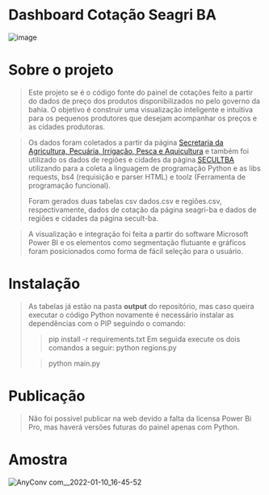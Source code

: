 # Dashboard Cotação Seagri BA
![image](https://user-images.githubusercontent.com/48892066/148826412-b04823b4-ff6c-4475-87b3-a752ea02bbf4.png)


# Sobre o projeto
> Este projeto se é o código fonte do painel de cotações feito a partir do dados de preço dos produtos disponibilizados no pelo governo da bahia.
> O objetivo é construir uma visualização inteligente e intuitiva para os pequenos produtores que desejam acompanhar os preços e as cidades produtoras.

> Os dados foram coletados a partir da página <a href="http://www.seagri.ba.gov.br/cotacao?produto=&praca=&tipo=&data_inicio=01%2F01%2F2021&data_final=02%2F01%2F2022">Secretaria da Agricultura, Pecuária, Irrigação, Pesca e Aquicultura</a> e também foi utilizado os dados de regiões e cidades da página <a href="http://www.cultura.ba.gov.br/modules/conteudo/conteudo.php?conteudo=314">SECULTBA</a>
> utilizando para a coleta a linguagem de programação Python e as libs requests, bs4 (requisição e parser HTML) e toolz (Ferramenta de programação funcional).
>
> Foram gerados duas tabelas csv dados.csv e regiões.csv, respectivamente, dados de cotação da página seagri-ba e dados de regiões e cidades da página secult-ba.

> A visualização e integração foi feita a partir do software Microsoft Power BI e os elementos como segmentação flutuante e gráficos foram posicionados como forma de fácil seleção para o usuário.

# Instalação
> As tabelas já estão na pasta **output** do repositório, mas caso queira executar o código Python novamente é necessário instalar as dependências com o PIP seguindo o comando:
>> pip install -r requirements.txt
> Em seguida execute os dois comandos a seguir:
>> python regions.py
> 
>> python main.py

# Publicação
> Não foi possível publicar na web devido a falta da licensa Power Bi Pro, mas haverá versões futuras do painel apenas com Python.

# Amostra
![AnyConv com__2022-01-10_16-45-52](https://user-images.githubusercontent.com/48892066/148829846-97ef37d6-b437-4254-8c23-ea2845f677c3.gif)

